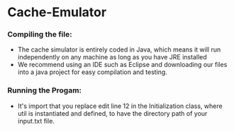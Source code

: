 # Cache-Emulator
### Compiling the file:
* The cache simulator is entirely coded in Java, which means it will run independently on any machine as long as you have JRE installed
* We recommend using an IDE such as Eclipse and downloading our files into a java project for easy compilation and testing. 
### Running the Progam:
* It's import that you replace edit line 12 in the Initialization class, where util is instantiated and defined, to have the directory path of your input.txt file. 
